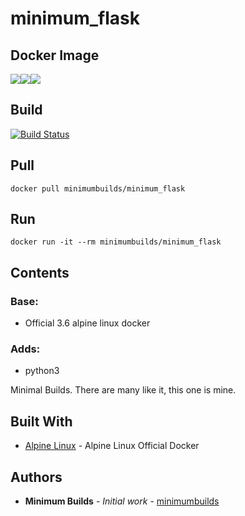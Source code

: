 # minimum_flask

## Docker Image

[![](https://images.microbadger.com/badges/version/minimumbuilds/minimum_flask:v0.0.2.svg)](https://microbadger.com/images/minimumbuilds/minimum_flask:v0.0.2 "Get your own version badge on microbadger.com")[![](https://images.microbadger.com/badges/image/minimumbuilds/minimum_flask:v0.0.2.svg)](https://microbadger.com/images/minimumbuilds/minimum_flask:v0.0.2 "Get your own image badge on microbadger.com")[![](https://images.microbadger.com/badges/commit/minimumbuilds/minimum_flask:v0.0.2.svg)](https://microbadger.com/images/minimumbuilds/minimum_flask:v0.0.2 "Get your own commit badge on microbadger.com") 

## Build
[![Build Status](https://travis-ci.org/minimumbuilds/minimum_flask.svg?branch=v0.0.2)](https://travis-ci.org/minimumbuilds/minimum_flask)

## Pull
	docker pull minimumbuilds/minimum_flask

## Run
	docker run -it --rm minimumbuilds/minimum_flask

## Contents

### Base:
- Official 3.6 alpine linux docker

### Adds:
- python3

Minimal Builds. There are many like it, this one is mine.

## Built With

* [Alpine Linux](https://hub.docker.com/_/alpine/) - Alpine Linux Official Docker

## Authors

* **Minimum Builds** - *Initial work* - [minimumbuilds](https://github.com/minimumbuilds)
